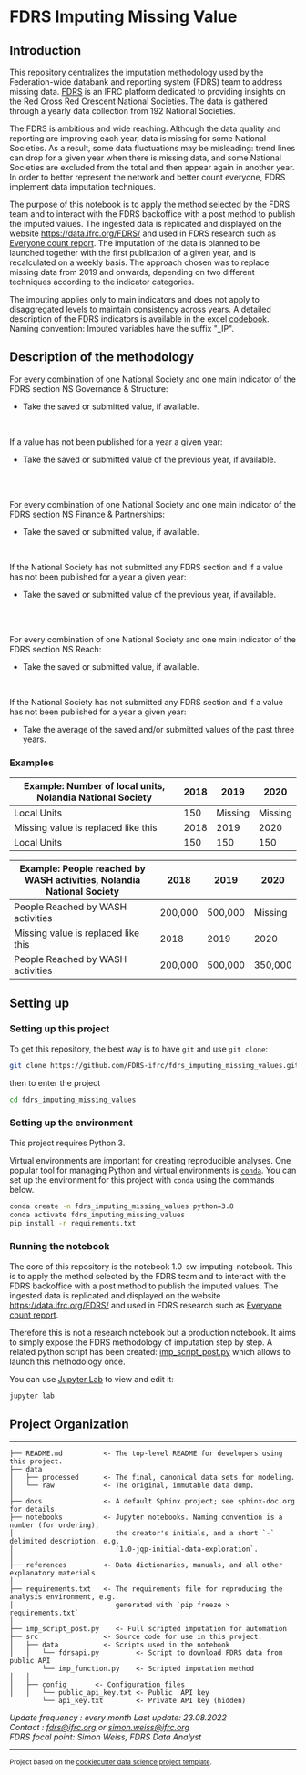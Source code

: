 # FDRS Imputing Missing Value

## Introduction

This repository centralizes the imputation methodology used by the Federation-wide databank and reporting system (FDRS) team to address missing data. [FDRS](https://data.ifrc.org/FDRS/) is an IFRC platform dedicated to providing insights on the Red Cross Red Crescent National Societies. The data is gathered through a yearly data collection from 192 National Societies. 

The FDRS is ambitious and wide reaching. Although the data quality and reporting are improving each year, data is missing for some National Societies. As a result, some data fluctuations may be misleading: trend lines can drop for a given year when there is missing data, and some National Societies are excluded from the total and then appear again in another year. In order to better represent the network and better count everyone, FDRS implement data imputation techniques. 

The purpose of this notebook is to apply the method selected by the FDRS team and to interact with the FDRS backoffice with a post method to publish the imputed values. 
The ingested data is replicated and displayed on the website https://data.ifrc.org/FDRS/ and used in FDRS research such as [Everyone count report](https://data-api.ifrc.org/documents/noiso/Everyone%20Counts%20Report%202022%20EN.pdf). The imputation of the data is planned to be launched together with the first publication of a given year, and is recalculated on a weekly basis.
The approach chosen was to replace missing data from 2019 and onwards, depending on two different techniques according to the indicator categories.  

The imputing applies only to main indicators and does not apply to disaggregated levels to maintain consistency across years. A detailed description of the FDRS indicators is available in the excel [codebook](https://github.com/FDRS-ifrc/fdrs_imputing_missing_values/blob/main/references/codebook.xlsx). Naming convention: Imputed variables have the suffix "_IP". 

## Description of the methodology
For every combination of one National Society and one main indicator of the FDRS section NS Governance & Structure:  
- Take the saved or submitted value, if available.

<br>

If a value has not been published for a year a given year:
- Take the saved or submitted value of the previous year, if available.

<br><br>

For every combination of one National Society and one main indicator of the FDRS section NS Finance & Partnerships:
- Take the saved or submitted value, if available.

<br>

If the National Society has not submitted any FDRS section and if a value has not been published for a year a given year:
- Take the saved or submitted value of the previous year, if available.

<br><br>

For every combination of one National Society and one main indicator of the FDRS section NS Reach:  
- Take the saved or submitted value, if available.

<br>

If the National Society has not submitted any FDRS section and if a value has not been published for a year a given year:
- Take the average of the saved and/or submitted values of the past three years.


### Examples

| Example: Number of local units, Nolandia National Society   	                                    | 2018    	| 2019    	| 2020    	|
|-----------------------------------------------------------------------------------------------	|---------	|---------	|---------	|
| Local Units                                                                                    	| 150    	| Missing 	| Missing 	|
| Missing value is replaced like this                                                           	| 2018    	| 2019    	| 2020    	|
| Local Units                                                                                    	| 150    	| 150   	| 150    	|

| Example: People reached by WASH activities, Nolandia National Society 	                        | 2018    	| 2019    	| 2020    	|
|-----------------------------------------------------------------------------------------------	|---------	|---------	|---------	|
| People Reached by WASH activities                                                             	| 200,000 	| 500,000 	| Missing 	|
| Missing value is replaced like this                                                           	| 2018    	| 2019    	| 2020    	|
| People Reached by WASH activities                                                             	| 200,000 	| 500,000 	| 350,000 	|

## Setting up

### Setting up this project

To get this repository, the best way is to have `git` and use `git clone`:

```bash
git clone https://github.com/FDRS-ifrc/fdrs_imputing_missing_values.git
```

then to enter the project
```bash
cd fdrs_imputing_missing_values 
```
### Setting up the environment

This project requires Python 3.

Virtual environments are important for creating reproducible analyses. One popular tool for managing Python and virtual environments is [`conda`](https://docs.conda.io/en/latest/miniconda.html). You can set up the environment for this project with `conda` using the commands below.

```bash
conda create -n fdrs_imputing_missing_values python=3.8
conda activate fdrs_imputing_missing_values
pip install -r requirements.txt
```

### Running the notebook
The core of this repository is the notebook 1.0-sw-imputing-notebook. 
This is to apply the method selected by the FDRS team and to interact with the FDRS backoffice with a post method to publish the imputed values. 
The ingested data is replicated and displayed on the website https://data.ifrc.org/FDRS/ and used in FDRS research such as [Everyone count report](https://data-api.ifrc.org/documents/noiso/Everyone%20Counts%20Report%202022%20EN.pdf). 

Therefore this is not a research notebook but a production notebook. It aims to simply expose the FDRS methodology of imputation step by step. A related python script has been created: [imp_script_post.py](https://github.com/FDRS-ifrc/fdrs_imputing_missing_values/blob/main/imp_script_post.py) which allows to launch this methodology once. 

You can use [Jupyter Lab](https://jupyter.org/) to view and edit it:

```bash
jupyter lab
```


## Project Organization
------------
    ├── README.md          <- The top-level README for developers using this project.
    ├── data
    │   ├── processed      <- The final, canonical data sets for modeling.
    │   └── raw            <- The original, immutable data dump.
    │
    ├── docs               <- A default Sphinx project; see sphinx-doc.org for details
    ├── notebooks          <- Jupyter notebooks. Naming convention is a number (for ordering),
    │                         the creator's initials, and a short `-` delimited description, e.g.
    │                         `1.0-jqp-initial-data-exploration`.
    │
    ├── references         <- Data dictionaries, manuals, and all other explanatory materials.
    │
    ├── requirements.txt   <- The requirements file for reproducing the analysis environment, e.g.
    │                         generated with `pip freeze > requirements.txt`
    │
    ├── imp_script_post.py    <- Full scripted imputation for automation
    ├── src                <- Source code for use in this project.
    │   ├── data           <- Scripts used in the notebook 
    │   │   └── fdrsapi.py         <- Script to download FDRS data from public API
            └── imp_function.py    <- Scripted imputation method 
    │   │
    │   ├── config       <- Configuration files
    │   │   └── public_api_key.txt <- Public  API key
            └── api_key.txt        <- Private API key (hidden)

*Update frequency : every month*
*Last update: 23.08.2022*  
*Contact : fdrs@ifrc.org or simon.weiss@ifrc.org*  
*FDRS focal point: Simon Weiss, FDRS Data Analyst*    

--------

<p><small>Project based on the <a target="_blank" href="https://drivendata.github.io/cookiecutter-data-science/">cookiecutter data science project template</a>.</small></p>
